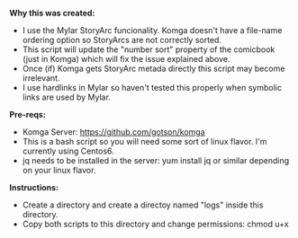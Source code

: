 **Why this was created:**

- I use the Mylar StoryArc funcionality. Komga doesn't have a file-name ordering option so StoryArcs are not correctly sorted.
- This script will update the "number sort" property of the comicbook (just in Komga) which will fix the issue explained above.
- Once (if) Komga gets StoryArc metada directly this script may become irrelevant.
- I use hardlinks in Mylar so haven't tested this properly when symbolic links are used by Mylar.

**Pre-reqs:**

- Komga Server: https://github.com/gotson/komga
- This is a bash script so you will need some sort of linux flavor. I'm currently using Centos6.
- jq needs to be installed in the server: yum install jq or similar depending on your linux flavor.

**Instructions:**
- Create a directory and create a directoy named "logs" inside this directory.
- Copy both scripts to this directory and change permissions: chmod u+x <script name>.
- Update the first 3 lines of both scripts with the information of your environment:
  - username_pass="username:password"
  - komga_server="ip:port"
  - wrk_dir="work directory"
- Execute it like this: ./update.storyarc.numbersort.by.series-id.sh "series id"
- You can find the series id from the url in Komga.

**Disclaimer:**
- Use it under your own responsability. I'm not responsabile for any issues that this causes in your comics or your Komga setup.
- I don't think this could cause any major issues but I have a very limited test case and can be 100% sure about it.
